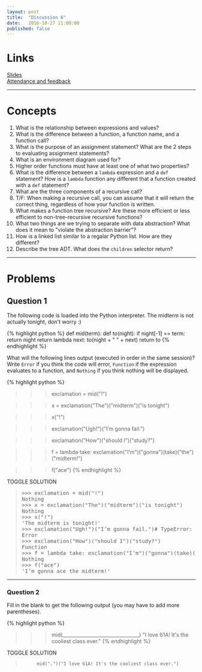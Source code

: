 ```yaml
---
layout: post
title:  "Discussion 6"
date:   2016-10-27 11:00:00
published: false
---
```


# Links

[Slides](https://docs.google.com/a/berkeley.edu/presentation/d/1J1hLtxYBsU2RfZlWLWX_EQalyEdxRhm7ubef2dOrk5c/edit?usp=sharing)  
[Attendance and feedback](https://docs.google.com/forms/d/e/1FAIpQLSe0n_STE7uSkDz0Rb4YjZEBnX3oLe-i5amzPvIx_2Ryc-MOZw/viewform)

---

# Concepts
1. What is the relationship between expressions and values?  
2. What is the difference between a function, a function name, and a function call?  
3. What is the purpose of an assignment statement? What are the 2 steps to evaluating assignment statements?   
4. What is an environment diagram used for?  
5. Higher order functions must have at least one of what two properties?  
6. What is the difference between a `lambda` expression and a `def` statement? How is a `lambda` function any different that a function created with a `def` statement?  
7. What are the three components of a recursive call?  
8. T/F: When making a recursive call, you can assume that it will return the correct thing, regardless of how your function is written.  
9. What makes a function tree recursive? Are these more efficient or less efficient to non-tree-recursive recursive functions?  
10. What two things are we trying to separate with data abstraction? What does it mean to "violate the abstraction barrier"?  
11. How is a linked list similar to a regalar Python list. How are they different?  
12. Describe the tree ADT. What does the `children` selector return?

---

# Problems

## Question 1

The following code is loaded into the Python interpreter. The midterm is not actually tonight, don't worry :)

{% highlight python %}
def mid(term):
    def to(night):
        if night[-1] == term:
            return night
        return lambda next: to(night + " " + next)
    return to
{% endhighlight %}

What will the following lines output (executed in order in the same session)? Write `Error` if you think the code will error, `Function` if the expression evaluates to a function, and `Nothing` if you think nothing will be displayed.

{% highlight python %}
>>> exclamation = mid("!")

>>> x = exclamation("The")("midterm")("is tonight")

>>> x("!")

>>> exclamation("Ugh!")("I’m gonna fail.")

>>> exclamation("How")("should I")("study?")

>>> f = lambda take: exclamation("I’m")("gonna")(take)("the")("midterm!")

>>> f("ace")
{% endhighlight %} 

<a class="btn btn-default solution-toggle">TOGGLE SOLUTION</a>

<blockquote class="solution"><pre>>>> exclamation = mid("!")
Nothing
>>> x = exclamation("The")("midterm")("is tonight")
Nothing
>>> x("!")
'The midterm is tonight!'
>>> exclamation("Ugh!")("I’m gonna fail.")# TypeError: 'str' object is not callable
Error
>>> exclamation("How")("should I")("study?")
Function
>>> f = lambda take: exclamation("I’m")("gonna")(take)("the")("midterm!")
Nothing
>>> f("ace")
'I’m gonna ace the midterm!'</pre>
</blockquote>

---

### Question 2  
Fill in the blank to get the following output (you may have to add more parentheses).

{% highlight python %}
>>> mid(________________________________)
"I love 61A! It's the cooliest class ever."
{% endhighlight %}

<a class="btn btn-default solution-toggle-2">TOGGLE SOLUTION</a>

<blockquote class="solution-2">
<figure class="highlight"><pre><code class="language-python" data-lang="python"><span class="n">mid</span><span class="p">(</span><span class="s">"."</span><span class="p">)(</span><span class="s">"I love 61A! It's the cooliest class ever."</span><span class="p">)</span></code></pre></figure>

</blockquote>
